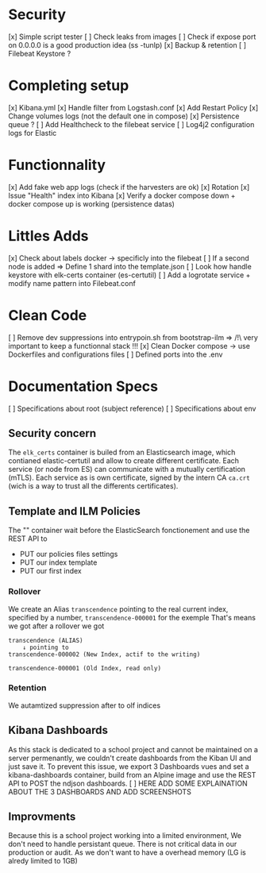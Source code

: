 # Security
[x] Simple script tester
[ ] Check leaks from images
[ ] Check if expose port on 0.0.0.0 is a good production idea (ss -tunlp)
[x] Backup & retention
[ ] Filebeat Keystore ?

# Completing setup
[x] Kibana.yml
[x] Handle filter from Logstash.conf
[x] Add Restart Policy
[x] Change volumes logs (not the default one in compose)
[x] Persistence queue ?
[ ] Add Healthcheck to the filebeat service
[ ] Log4j2 configuration logs for Elastic

# Functionnality
[x] Add fake web app logs (check if the harvesters are ok)
[x] Rotation
[x] Issue "Health" index into Kibana
[x] Verify a docker compose down + docker compose up is working (persistence datas)

# Littles Adds
[x] Check about labels docker -> specificly into the filebeat
[ ] If a second node is added => Define 1 shard into the template.json
[ ] Look how handle keystore with elk-certs container (es-certutil)
[ ] Add a logrotate service + modify name pattern into Filebeat.conf

# Clean Code
[ ] Remove dev suppressions into entrypoin.sh from bootstrap-ilm =>  /!\ very important to keep a functionnal stack !!!
[x] Clean Docker compose -> use Dockerfiles and configurations files 
[ ] Defined ports into the .env 




# Documentation Specs
[ ] Specifications about root (subject reference)
[ ] Specifications about env

## Security concern

The `elk_certs` container is builed from an Elasticsearch image, which contianed elastic-certutil and allow to create different certificate.
Each service (or node from ES) can communicate with a mutually certification (mTLS). Each service as is own certificate, signed by the intern CA `ca.crt` (wich is a way to trust all the differents certificates).


## Template and ILM Policies

The "" container wait before the ElasticSearch fonctionement and use the REST API to
- PUT our policies files settings
- PUT our index template
- PUT our first index


### Rollover

We create an Alias `transcendence` pointing to the real current index, specified by a number, `transcendence-000001` for the exemple
That's means we got after a rollover we got
```
transcendence (ALIAS) 
    ↓ pointing to  
transcendence-000002 (New Index, actif to the writing)

transcendence-000001 (Old Index, read only)
```

### Retention

We autamtized suppression after to olf indices


## Kibana Dashboards

As this stack is dedicated to a school project and cannot be maintained on a server permenantly, we couldn't create dashboards from the Kiban UI and just save it. To prevent this issue, we export 3 Dashboards vues and set a kibana-dashboards container, build from an Alpine image and use the REST API to POST the ndjson dashboards.
[ ] HERE ADD SOME EXPLAINATION ABOUT THE 3 DASHBOARDS AND ADD SCREENSHOTS


## Improvments

Because this is a school project working into a limited environment, We don't need to handle persistant queue. There is not critical data in our production or audit. As we don't want to have a overhead memory (LG is alredy limited to 1GB)

